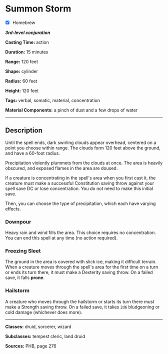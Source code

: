# Summon Storm

- [x] Homebrew

***3rd-level conjuration***

**Casting Time:** action

**Duration:** 15 minutes

**Range:** 120 feet

**Shape:** cylinder

**Radius:** 60 feet

**Height:** 120 feet

**Tags:** verbal, somatic, material, concentration

**Material Components:** a pinch of dust and a few drops of water

---

## Description
Until the spell ends, dark swirling clouds appear overhead, centered on a point you choose within range.
The clouds form 120 feet above the ground, and have a 60-foot radius.

Precipitation violently plummets from the clouds at once.
The area is heavily obscured, and exposed flames in the area are doused.

If a creature is concentrating in the spell's area when you first cast it, the creature must make a successful Constitution saving throw against your spell save DC or lose concentration.
You do not need to make this initial save.

Then, you can choose the type of precipitation, which each have varying effects.

### Downpour
Heavy rain and wind fills the area.
This choice requires no concentration.
You can end this spell at any time (no action required).

### Freezing Sleet
The ground in the area is covered with slick ice, making it difficult terrain.
When a creature moves through the spell's area for the first time on a turn or ends its turn there, it must make a Dexterity saving throw.
On a failed save, it falls **prone**.

### Hailstorm
A creature who moves through the hailstorm or starts its turn there must make a Strength saving throw.
On a failed save, it takes `2d6` bludgeoning or cold damage (whichever does more).

---

**Classes:** druid, sorcerer, wizard

**Subclasses:** tempest cleric, land druid

**Sources:** PHB, page 276
